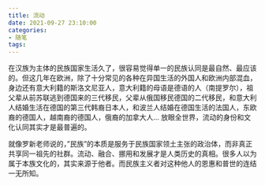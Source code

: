 ```yaml
---
title: 流动
date: 2021-09-27 23:10:00
categories:
- 随笔
tags:
---
```


在汉族为主体的民族国家生活久了，很容易觉得单一的民族认同是最自然、最应该的。但这几年在欧洲，除了十分常见的各种在异国生活的外国人和欧洲内部混血，身边还有意大利籍的斯洛文尼亚人，意大利籍的母语是德语的人（南提罗尔），祖父辈从前苏联逃到德国来的三代移民，父辈从俄国移民德国的二代移民，和意大利人结婚生活在德国的第三代韩裔日本人，和波兰人结婚在德国生活的法国人，东欧裔的德国人，越南裔的德国人，俄裔的加拿大人… 放眼全世界，流动的身份和文化认同其实才是最普遍的。

就像罗新老师说的，”民族”的本质是服务于民族国家领土主张的政治体，而非真正共享同一祖先的社群。流动、融合、挪用和发展才是人类历史的真相。很多人以为属于本族文化的，其实来源于他者。而民族主义者对这种他人的恩惠和普世的连结一无所知。

